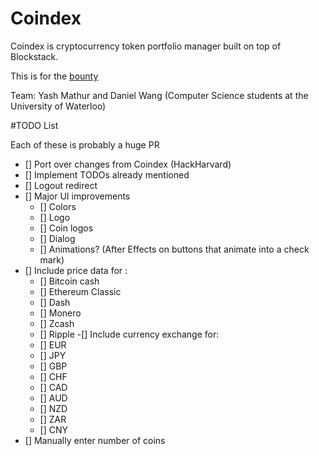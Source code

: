 # Coindex

Coindex is cryptocurrency token portfolio manager built on top of Blockstack.

This is for the [bounty](https://www.eventbrite.com/e/signature-bounties-encrypted-token-portfolio-app-registration-38154648581)

Team: Yash Mathur and Daniel Wang (Computer Science students at the University of Waterloo)

#TODO List

Each of these is probably a huge PR

- [] Port over changes from Coindex (HackHarvard)
- [] Implement TODOs already mentioned
- [] Logout redirect
- [] Major UI improvements
  - [] Colors
  - [] Logo
  - [] Coin logos
  - [] Dialog
  - [] Animations? (After Effects on buttons that animate into a check mark)
- [] Include price data for :
  - [] Bitcoin cash
  - [] Ethereum Classic
  - [] Dash
  - [] Monero
  - [] Zcash
  - [] Ripple
-[] Include currency exchange for:
  - [] EUR
  - [] JPY
  - [] GBP
  - [] CHF
  - [] CAD
  - [] AUD
  - [] NZD
  - [] ZAR
  - [] CNY
- [] Manually enter number of coins

